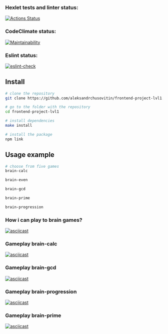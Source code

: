 ### Hexlet tests and linter status:
[![Actions Status](https://github.com/aleksandrchusovitin/frontend-project-lvl1/workflows/hexlet-check/badge.svg)](https://github.com/aleksandrchusovitin/frontend-project-lvl1/actions)

### CodeClimate status:
[![Maintainability](https://api.codeclimate.com/v1/badges/a99a88d28ad37a79dbf6/maintainability)](https://codeclimate.com/github/aleksandrchusovitin/frontend-project-lvl1/maintainability)

### Eslint status:
[![eslint-check](https://github.com/aleksandrchusovitin/frontend-project-lvl1/actions/workflows/lint.yml/badge.svg)](https://github.com/aleksandrchusovitin/frontend-project-lvl1/actions/workflows/lint.yml)

## Install
```sh
# clone the repository
git clone https://github.com/aleksandrchusovitin/frontend-project-lvl1.git

# go to the folder with the repository
cd frontend-project-lvl1

# install dependencies
make install

# install the package
npm link
```

## Usage example
```sh
# choose from five games
brain-calc

brain-even

brain-gcd

brain-prime

brain-progression
```

### How i can play to brain games?
[![asciicast](https://asciinema.org/a/vNN3Ipi9zMnIieWPV9Kn945Ie.svg)](https://asciinema.org/a/vNN3Ipi9zMnIieWPV9Kn945Ie)

### Gameplay brain-calc
[![asciicast](https://asciinema.org/a/niGejq55ElTig4LA48PcSxKaG.svg)](https://asciinema.org/a/niGejq55ElTig4LA48PcSxKaG)

### Gameplay brain-gcd
[![asciicast](https://asciinema.org/a/KkmSQwcNz4B5XszacF5baswae.svg)](https://asciinema.org/a/KkmSQwcNz4B5XszacF5baswae)

### Gameplay brain-progression
[![asciicast](https://asciinema.org/a/cmUN3EtjofvH2kbwoadrcdRwu.svg)](https://asciinema.org/a/cmUN3EtjofvH2kbwoadrcdRwu)

### Gameplay brain-prime
[![asciicast](https://asciinema.org/a/XxNyZbAMeUYosIzg5hlu5vyzQ.svg)](https://asciinema.org/a/XxNyZbAMeUYosIzg5hlu5vyzQ)
